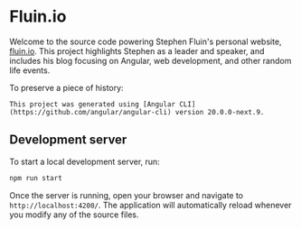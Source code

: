 # Fluin.io

Welcome to the source code powering Stephen Fluin's personal website, [fluin.io](https://fluin.io). This project highlights Stephen as a leader and speaker, and includes his blog focusing on Angular, web development, and other random life events.

To preserve a piece of history:

```
This project was generated using [Angular CLI](https://github.com/angular/angular-cli) version 20.0.0-next.9.
```

## Development server

To start a local development server, run:

```bash
npm run start
```

Once the server is running, open your browser and navigate to `http://localhost:4200/`. The application will automatically reload whenever you modify any of the source files.
